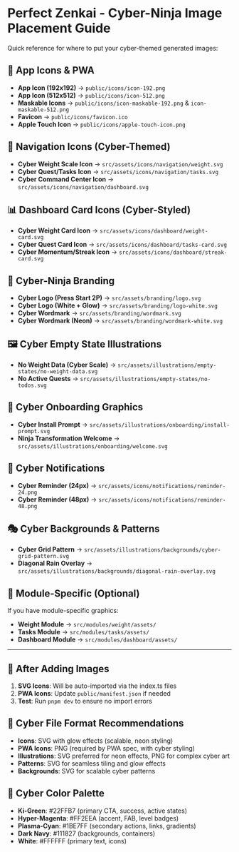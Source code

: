 # Perfect Zenkai - Cyber-Ninja Image Placement Guide

Quick reference for where to put your cyber-themed generated images:

## 🎯 App Icons & PWA

- **App Icon (192x192)** → `public/icons/icon-192.png`
- **App Icon (512x512)** → `public/icons/icon-512.png`
- **Maskable Icons** → `public/icons/icon-maskable-192.png` & `icon-maskable-512.png`
- **Favicon** → `public/icons/favicon.ico`
- **Apple Touch Icon** → `public/icons/apple-touch-icon.png`

## 🧭 Navigation Icons (Cyber-Themed)

- **Cyber Weight Scale Icon** → `src/assets/icons/navigation/weight.svg`
- **Cyber Quest/Tasks Icon** → `src/assets/icons/navigation/tasks.svg`
- **Cyber Command Center Icon** → `src/assets/icons/navigation/dashboard.svg`

## 📊 Dashboard Card Icons (Cyber-Styled)

- **Cyber Weight Card Icon** → `src/assets/icons/dashboard/weight-card.svg`
- **Cyber Quest Card Icon** → `src/assets/icons/dashboard/tasks-card.svg`
- **Cyber Momentum/Streak Icon** → `src/assets/icons/dashboard/streak-card.svg`

## 🎨 Cyber-Ninja Branding

- **Cyber Logo (Press Start 2P)** → `src/assets/branding/logo.svg`
- **Cyber Logo (White + Glow)** → `src/assets/branding/logo-white.svg`
- **Cyber Wordmark** → `src/assets/branding/wordmark.svg`
- **Cyber Wordmark (Neon)** → `src/assets/branding/wordmark-white.svg`

## 🖼️ Cyber Empty State Illustrations

- **No Weight Data (Cyber Scale)** → `src/assets/illustrations/empty-states/no-weight-data.svg`
- **No Active Quests** → `src/assets/illustrations/empty-states/no-todos.svg`

## 🚀 Cyber Onboarding Graphics

- **Cyber Install Prompt** → `src/assets/illustrations/onboarding/install-prompt.svg`
- **Ninja Transformation Welcome** → `src/assets/illustrations/onboarding/welcome.svg`

## 🔔 Cyber Notifications

- **Cyber Reminder (24px)** → `src/assets/icons/notifications/reminder-24.png`
- **Cyber Reminder (48px)** → `src/assets/icons/notifications/reminder-48.png`

## 🎭 Cyber Backgrounds & Patterns

- **Cyber Grid Pattern** → `src/assets/illustrations/backgrounds/cyber-grid-pattern.svg`
- **Diagonal Rain Overlay** → `src/assets/illustrations/backgrounds/diagonal-rain-overlay.svg`

## 📁 Module-Specific (Optional)

If you have module-specific graphics:

- **Weight Module** → `src/modules/weight/assets/`
- **Tasks Module** → `src/modules/tasks/assets/`
- **Dashboard Module** → `src/modules/dashboard/assets/`

---

## 🔧 After Adding Images

1. **SVG Icons**: Will be auto-imported via the index.ts files
2. **PWA Icons**: Update `public/manifest.json` if needed
3. **Test**: Run `pnpm dev` to ensure no import errors

## 📝 Cyber File Format Recommendations

- **Icons**: SVG with glow effects (scalable, neon styling)
- **PWA Icons**: PNG (required by PWA spec, with cyber styling)
- **Illustrations**: SVG preferred for neon effects, PNG for complex cyber art
- **Patterns**: SVG for seamless tiling and glow effects
- **Backgrounds**: SVG for scalable cyber patterns

## 🎨 Cyber Color Palette

- **Ki-Green**: #22FFB7 (primary CTA, success, active states)
- **Hyper-Magenta**: #FF2EEA (accent, FAB, level badges)
- **Plasma-Cyan**: #1BE7FF (secondary actions, links, gradients)
- **Dark Navy**: #111827 (backgrounds, containers)
- **White**: #FFFFFF (primary text, icons)
